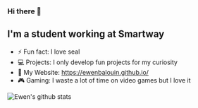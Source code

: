 ### Hi there 👋

<!--
**EwenBALOUIN/EwenBALOUIN** is a ✨ _special_ ✨ repository because its `README.md` (this file) appears on your GitHub profile.

Here are some ideas to get you started:

- 🔭 I’m currently working on ...
- 🌱 I’m currently learning ...
- 👯 I’m looking to collaborate on ...
- 🤔 I’m looking for help with ...
- 💬 Ask me about ...
- 📫 How to reach me: ...
- 😄 Pronouns: ...
- ⚡ Fun fact: ...
-->
## I'm a student working at Smartway
 - ⚡ Fun fact: I love seal
 - 💻 Projects: I only develop fun projects for my curiosity 
 - 🚀 My Website: https://ewenbalouin.github.io/
 - 🎮 Gaming: I waste a lot of time on video games but I love it

<img alt="Ewen's github stats" src="https://github-readme-stats.vercel.app/api?username=EwenBALOUIN&show_icons=true&hide_border=true&count_private=true&theme=dracula">
<!--<img align="left" alt="Ewen's github stats" src="https://github-readme-stats.vercel.app/api/top-langs/?username=EwenBALOUIN&hide_border=true">


